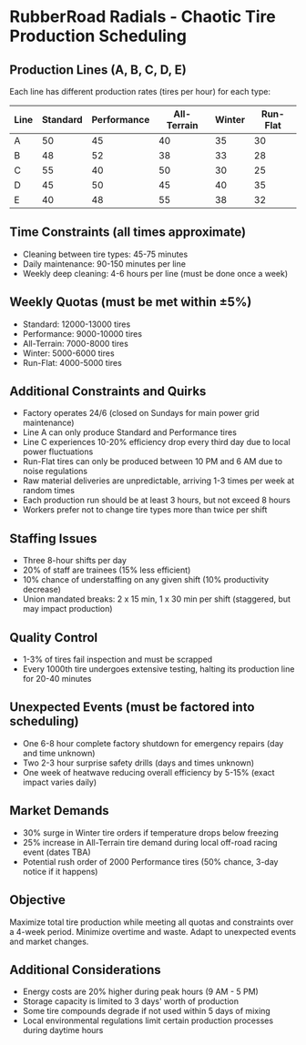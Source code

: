 # RubberRoad Radials - Chaotic Tire Production Scheduling

## Production Lines (A, B, C, D, E)
Each line has different production rates (tires per hour) for each type:

| Line | Standard | Performance | All-Terrain | Winter | Run-Flat |
|------|----------|-------------|-------------|--------|----------|
| A    | 50       | 45          | 40          | 35     | 30       |
| B    | 48       | 52          | 38          | 33     | 28       |
| C    | 55       | 40          | 50          | 30     | 25       |
| D    | 45       | 50          | 45          | 40     | 35       |
| E    | 40       | 48          | 55          | 38     | 32       |

## Time Constraints (all times approximate)
- Cleaning between tire types: 45-75 minutes
- Daily maintenance: 90-150 minutes per line
- Weekly deep cleaning: 4-6 hours per line (must be done once a week)

## Weekly Quotas (must be met within ±5%)
- Standard: 12000-13000 tires
- Performance: 9000-10000 tires
- All-Terrain: 7000-8000 tires
- Winter: 5000-6000 tires
- Run-Flat: 4000-5000 tires

## Additional Constraints and Quirks
- Factory operates 24/6 (closed on Sundays for main power grid maintenance)
- Line A can only produce Standard and Performance tires
- Line C experiences 10-20% efficiency drop every third day due to local power fluctuations
- Run-Flat tires can only be produced between 10 PM and 6 AM due to noise regulations
- Raw material deliveries are unpredictable, arriving 1-3 times per week at random times
- Each production run should be at least 3 hours, but not exceed 8 hours
- Workers prefer not to change tire types more than twice per shift

## Staffing Issues
- Three 8-hour shifts per day
- 20% of staff are trainees (15% less efficient)
- 10% chance of understaffing on any given shift (10% productivity decrease)
- Union mandated breaks: 2 x 15 min, 1 x 30 min per shift (staggered, but may impact production)

## Quality Control
- 1-3% of tires fail inspection and must be scrapped
- Every 1000th tire undergoes extensive testing, halting its production line for 20-40 minutes

## Unexpected Events (must be factored into scheduling)
- One 6-8 hour complete factory shutdown for emergency repairs (day and time unknown)
- Two 2-3 hour surprise safety drills (days and times unknown)
- One week of heatwave reducing overall efficiency by 5-15% (exact impact varies daily)

## Market Demands
- 30% surge in Winter tire orders if temperature drops below freezing
- 25% increase in All-Terrain tire demand during local off-road racing event (dates TBA)
- Potential rush order of 2000 Performance tires (50% chance, 3-day notice if it happens)

## Objective
Maximize total tire production while meeting all quotas and constraints over a 4-week period. Minimize overtime and waste. Adapt to unexpected events and market changes.

## Additional Considerations
- Energy costs are 20% higher during peak hours (9 AM - 5 PM)
- Storage capacity is limited to 3 days' worth of production
- Some tire compounds degrade if not used within 5 days of mixing
- Local environmental regulations limit certain production processes during daytime hours